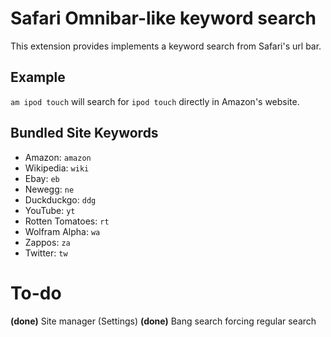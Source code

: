 # Safari Omnibar-like keyword search

This extension provides implements a keyword search from Safari's url bar.

## Example

`am ipod touch` will search for `ipod touch` directly in Amazon's website.

## Bundled Site Keywords

- Amazon: `amazon`
- Wikipedia: `wiki`
- Ebay: `eb`
- Newegg: `ne`
- Duckduckgo: `ddg`
- YouTube: `yt`
- Rotten Tomatoes: `rt`
- Wolfram Alpha: `wa`
- Zappos: `za`
- Twitter: `tw`

# To-do

__(done)__ Site manager (Settings)
__(done)__ Bang search forcing regular search